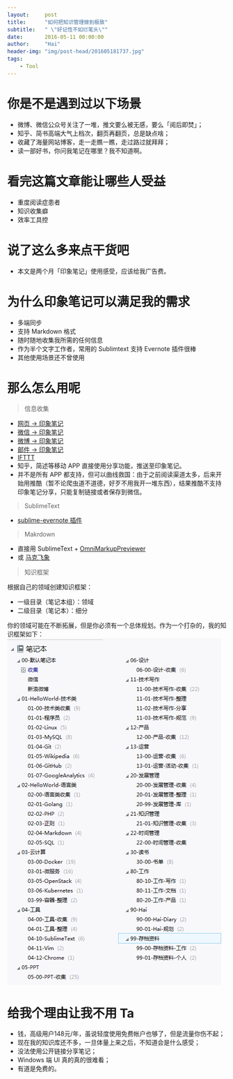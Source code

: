 ```yaml
---
layout:     post
title:      "如何把知识管理做到极致"
subtitle:   " \"好记性不如烂笔头\""
date:       2016-05-11 00:00:00
author:     "Hai"
header-img: "img/post-head/201605181737.jpg"
tags:
    - Tool
---
```


# 你是不是遇到过以下场景

* 微博、微信公众号关注了一堆，推文要么被无感，要么「阅后即焚」；
* 知乎、简书高端大气上档次，翻页再翻页，总是缺点啥；
* 收藏了海量网站博客，走一走瞧一瞧，走过路过就拜拜；
* 读一部好书，你问我笔记在哪里？我不知道啊。

# 看完这篇文章能让哪些人受益

* 重度阅读症患者
* 知识收集癖
* 效率工具控
 
# 说了这么多来点干货吧

* 本文是两个月「印象笔记」使用感受，应该给我广告费。

# 为什么印象笔记可以满足我的需求

* 多端同步
* 支持 Markdown 格式
* 随时随地收集我所需的任何信息
* 作为半个文字工作者，常用的 Sublimtext 支持 Evernote 插件很棒
* 其他使用场景还不曾使用

# 那么怎么用呢

> 信息收集

* [网页 -> 印象笔记](https://www.yinxiang.com/webclipper/guide/)
* [微信 -> 印象笔记](https://help.yinxiang.com/hc/zh-cn/articles/213419567)
* [微博 -> 印象笔记](https://appcenter.yinxiang.com/app/myyxbj/weibo/)
* [邮件 -> 印象笔记](https://help.yinxiang.com/hc/zh-cn/articles/209005347)
* [IFTTT](https://ifttt.com/evernote)
* 知乎，简述等移动 APP 直接使用分享功能，推送至印象笔记。
* 并不是所有 APP 都支持，但可以曲线救国：由于之前阅读渠道太多，后来开始用推酷（暂不论爬虫道不道德，好歹不用我开一堆东西），结果推酷不支持印象笔记分享，只能复制链接或者保存到微信。

> SublimeText

* [sublime-evernote 插件](https://github.com/bordaigorl/sublime-evernote)

> Makrdown

* 直接用 SublimeText + [OmniMarkupPreviewer](http://theo.im/OmniMarkupPreviewer/)
* 或 [马克飞象](https://maxiang.io/)

> 知识框架

根据自己的领域创建知识框架：

* 一级目录（笔记本组）：领域
* 二级目录（笔记本）：细分

你的领域可能在不断拓展，但是你必须有一个总体规划。作为一个打杂的，我的知识框架如下：
![](https://raw.githubusercontent.com/zqhai/zqhai.github.io/master/img/post/201605181737.jpg)

# 给我个理由让我不用 Ta
* 钱，高级用户148元/年，虽说轻度使用免费帐户也够了，但是流量你伤不起；
* 现在我的知识库还不多，一旦体量上来之后，不知道会是什么感受；
* 没法使用公开链接分享笔记；
* Windows 端 UI 真的真的很难看；
* 有道是免费的。